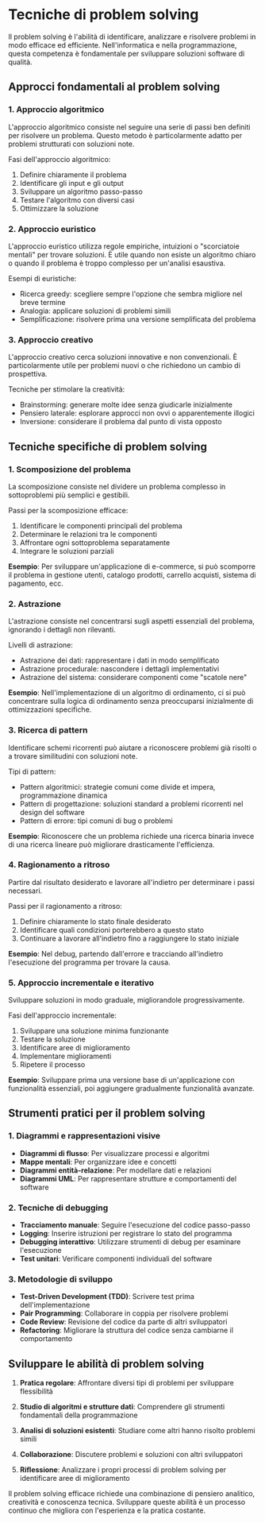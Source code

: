 # Tecniche di problem solving

Il problem solving è l'abilità di identificare, analizzare e risolvere problemi in modo efficace ed efficiente. Nell'informatica e nella programmazione, questa competenza è fondamentale per sviluppare soluzioni software di qualità.

## Approcci fondamentali al problem solving

### 1. Approccio algoritmico

L'approccio algoritmico consiste nel seguire una serie di passi ben definiti per risolvere un problema. Questo metodo è particolarmente adatto per problemi strutturati con soluzioni note.

Fasi dell'approccio algoritmico:
1. Definire chiaramente il problema
2. Identificare gli input e gli output
3. Sviluppare un algoritmo passo-passo
4. Testare l'algoritmo con diversi casi
5. Ottimizzare la soluzione

### 2. Approccio euristico

L'approccio euristico utilizza regole empiriche, intuizioni o "scorciatoie mentali" per trovare soluzioni. È utile quando non esiste un algoritmo chiaro o quando il problema è troppo complesso per un'analisi esaustiva.

Esempi di euristiche:
- Ricerca greedy: scegliere sempre l'opzione che sembra migliore nel breve termine
- Analogia: applicare soluzioni di problemi simili
- Semplificazione: risolvere prima una versione semplificata del problema

### 3. Approccio creativo

L'approccio creativo cerca soluzioni innovative e non convenzionali. È particolarmente utile per problemi nuovi o che richiedono un cambio di prospettiva.

Tecniche per stimolare la creatività:
- Brainstorming: generare molte idee senza giudicarle inizialmente
- Pensiero laterale: esplorare approcci non ovvi o apparentemente illogici
- Inversione: considerare il problema dal punto di vista opposto

## Tecniche specifiche di problem solving

### 1. Scomposizione del problema

La scomposizione consiste nel dividere un problema complesso in sottoproblemi più semplici e gestibili.

Passi per la scomposizione efficace:
1. Identificare le componenti principali del problema
2. Determinare le relazioni tra le componenti
3. Affrontare ogni sottoproblema separatamente
4. Integrare le soluzioni parziali

**Esempio**: Per sviluppare un'applicazione di e-commerce, si può scomporre il problema in gestione utenti, catalogo prodotti, carrello acquisti, sistema di pagamento, ecc.

### 2. Astrazione

L'astrazione consiste nel concentrarsi sugli aspetti essenziali del problema, ignorando i dettagli non rilevanti.

Livelli di astrazione:
- Astrazione dei dati: rappresentare i dati in modo semplificato
- Astrazione procedurale: nascondere i dettagli implementativi
- Astrazione del sistema: considerare componenti come "scatole nere"

**Esempio**: Nell'implementazione di un algoritmo di ordinamento, ci si può concentrare sulla logica di ordinamento senza preoccuparsi inizialmente di ottimizzazioni specifiche.

### 3. Ricerca di pattern

Identificare schemi ricorrenti può aiutare a riconoscere problemi già risolti o a trovare similitudini con soluzioni note.

Tipi di pattern:
- Pattern algoritmici: strategie comuni come divide et impera, programmazione dinamica
- Pattern di progettazione: soluzioni standard a problemi ricorrenti nel design del software
- Pattern di errore: tipi comuni di bug o problemi

**Esempio**: Riconoscere che un problema richiede una ricerca binaria invece di una ricerca lineare può migliorare drasticamente l'efficienza.

### 4. Ragionamento a ritroso

Partire dal risultato desiderato e lavorare all'indietro per determinare i passi necessari.

Passi per il ragionamento a ritroso:
1. Definire chiaramente lo stato finale desiderato
2. Identificare quali condizioni porterebbero a questo stato
3. Continuare a lavorare all'indietro fino a raggiungere lo stato iniziale

**Esempio**: Nel debug, partendo dall'errore e tracciando all'indietro l'esecuzione del programma per trovare la causa.

### 5. Approccio incrementale e iterativo

Sviluppare soluzioni in modo graduale, migliorandole progressivamente.

Fasi dell'approccio incrementale:
1. Sviluppare una soluzione minima funzionante
2. Testare la soluzione
3. Identificare aree di miglioramento
4. Implementare miglioramenti
5. Ripetere il processo

**Esempio**: Sviluppare prima una versione base di un'applicazione con funzionalità essenziali, poi aggiungere gradualmente funzionalità avanzate.

## Strumenti pratici per il problem solving

### 1. Diagrammi e rappresentazioni visive

- **Diagrammi di flusso**: Per visualizzare processi e algoritmi
- **Mappe mentali**: Per organizzare idee e concetti
- **Diagrammi entità-relazione**: Per modellare dati e relazioni
- **Diagrammi UML**: Per rappresentare strutture e comportamenti del software

### 2. Tecniche di debugging

- **Tracciamento manuale**: Seguire l'esecuzione del codice passo-passo
- **Logging**: Inserire istruzioni per registrare lo stato del programma
- **Debugging interattivo**: Utilizzare strumenti di debug per esaminare l'esecuzione
- **Test unitari**: Verificare componenti individuali del software

### 3. Metodologie di sviluppo

- **Test-Driven Development (TDD)**: Scrivere test prima dell'implementazione
- **Pair Programming**: Collaborare in coppia per risolvere problemi
- **Code Review**: Revisione del codice da parte di altri sviluppatori
- **Refactoring**: Migliorare la struttura del codice senza cambiarne il comportamento

## Sviluppare le abilità di problem solving

1. **Pratica regolare**: Affrontare diversi tipi di problemi per sviluppare flessibilità

2. **Studio di algoritmi e strutture dati**: Comprendere gli strumenti fondamentali della programmazione

3. **Analisi di soluzioni esistenti**: Studiare come altri hanno risolto problemi simili

4. **Collaborazione**: Discutere problemi e soluzioni con altri sviluppatori

5. **Riflessione**: Analizzare i propri processi di problem solving per identificare aree di miglioramento

Il problem solving efficace richiede una combinazione di pensiero analitico, creatività e conoscenza tecnica. Sviluppare queste abilità è un processo continuo che migliora con l'esperienza e la pratica costante.